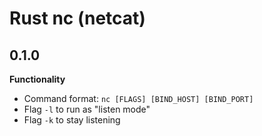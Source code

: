 # Rust nc (netcat)

## 0.1.0

**Functionality**

- Command format: `nc [FLAGS] [BIND_HOST] [BIND_PORT]`
- Flag `-l` to run as "listen mode"
- Flag `-k` to stay listening
